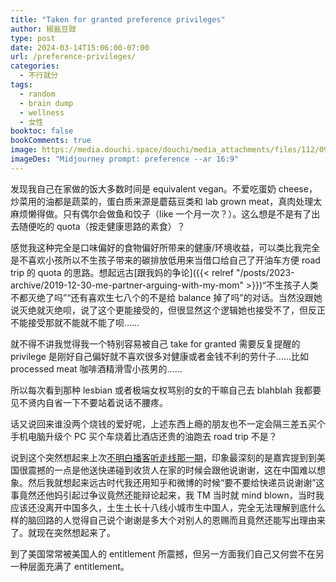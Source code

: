 ```yaml
---
title: "Taken for granted preference privileges"
author: 椒盐豆豉
type: post
date: 2024-03-14T15:06:00-07:00
url: /preference-privileges/
categories:
  - 不行就分
tags:
  - random
  - brain dump
  - wellness
  - 女性
booktoc: false
bookComments: true
image: https://media.douchi.space/douchi/media_attachments/files/112/096/351/732/242/376/original/fe5ae0f43576e368.png
imageDes: "Midjourney prompt: preference --ar 16:9"
---
```


发现我自己在家做的饭大多数时间是 equivalent vegan。不爱吃蛋奶 cheese，炒菜用的油都是蔬菜的，蛋白质来源是蘑菇豆类和 lab grown meat，真肉处理太麻烦懒得做。只有偶尔会做鱼和饺子（like 一个月一次？）。这么想是不是有了出去随便吃的 quota（按走健康思路的素食）？

感觉我这种完全是口味偏好的食物偏好所带来的健康/环境收益，可以类比我完全是不喜欢小孩所以不生孩子带来的碳排放低用来当借口给自己了开油车方便 road trip 的 quota 的思路。想起远古[跟我妈的争论]({{< relref "/posts/2023-archive/2019-12-30-me-partner-arguing-with-my-mom" >}})“不生孩子人类不都灭绝了吗”“还有喜欢生七八个的不是给 balance 掉了吗”的对话。当然没跟她说灭绝就灭绝呗，说了这个更能接受的，但很显然这个逻辑她也接受不了，但反正不能接受那就不能就不能了呗……

<!--more-->

就不得不讲我觉得我一个特别容易被自己 take for granted 需要反复提醒的 privilege 是刚好自己偏好就不喜欢很多对健康或者金钱不利的劳什子……比如 processed meat 咖啡酒精滑雪小孩男的……

所以每次看到那种 lesbian 或者极端女权骂别的女的干嘛自己去 blahblah 我都要见不贤内自省一下不要站着说话不腰疼。

话又说回来谁没两个烧钱的爱好呢，上述东西上瘾的朋友也不一定会隔三差五买个手机电脑升级个 PC 买个车烧着比酒店还贵的油跑去 road trip 不是？

说到这个突然想起来上次[不明白播客听走线那一期](https://open.spotify.com/episode/1YSSkyNvliTGon1ySCKeJ3?utm_source=blog.douchi.space)，印象最深刻的是嘉宾提到到美国很震撼的一点是他送快递碰到收货人在家的时候会跟他说谢谢，这在中国难以想象。然后我就想起来远古时代我还用知乎和微博的时候“要不要给快递员说谢谢”这事竟然还他妈引起过争议竟然还能辩论起来，我 TM 当时就 mind blown，当时我应该还没离开中国多久，土生土长十八线小城市生中国人，完全无法理解到底什么样的脑回路的人觉得自己说个谢谢是多大个对别人的恩赐而且竟然还能写出理由来了。就现在突然想起来了。

到了美国常常被美国人的 entitlement 所震撼，但另一方面我们自己又何尝不在另一种层面充满了 entitlement。
